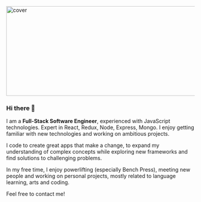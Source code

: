 
<img src="https://www.learnreligions.com/thmb/ti0PiJBc-jq1H65GUcJlPv1ikuk=/1879x1409/smart/filters:no_upscale()/GettyImages-986460262-5c01b5b446e0fb000114d715.jpg" alt="cover" width="800" height="240"> 

### Hi there 👋

I am a <b>Full-Stack Software Engineer</b>, experienced with JavaScript technologies. Expert in React, Redux, Node, Express, Mongo. I enjoy getting familiar with new technologies and working on ambitious projects.

I code to create great apps that make a change, to expand my understanding of complex concepts while exploring new frameworks and find solutions to challenging problems.

In my free time, I enjoy powerlifting (especially Bench Press), meeting new people and working on personal projects, mostly related to language learning, arts and coding. 

Feel free to contact me!
